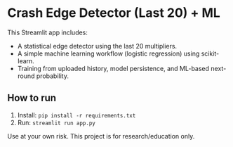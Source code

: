# Crash Edge Detector (Last 20) + ML

This Streamlit app includes:
- A statistical edge detector using the last 20 multipliers.
- A simple machine learning workflow (logistic regression) using scikit-learn.
- Training from uploaded history, model persistence, and ML-based next-round probability.

## How to run
1. Install: `pip install -r requirements.txt`
2. Run: `streamlit run app.py`

Use at your own risk. This project is for research/education only.